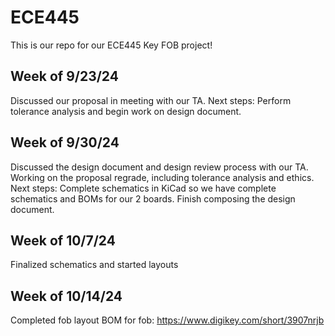 # ECE445
This is our repo for our ECE445 Key FOB project!

## Week of 9/23/24
Discussed our proposal in meeting with our TA.
Next steps: Perform tolerance analysis and begin work on design document.

## Week of 9/30/24
Discussed the design document and design review process with our TA. Working on the proposal regrade, including tolerance analysis and ethics.
Next steps: Complete schematics in KiCad so we have complete schematics and BOMs for our 2 boards. Finish composing the design document.

## Week of 10/7/24
Finalized schematics and started layouts

## Week of 10/14/24
Completed fob layout
BOM for fob: https://www.digikey.com/short/3907nrjb
